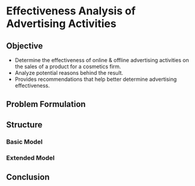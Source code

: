# Effectiveness Analysis of Advertising Activities
## Objective
- Determine the effectiveness of online & offline advertising activities on the sales of a product for a cosmetics firm.
- Analyze potential reasons behind the result.
- Provides recommendations that help better determine advertising effectiveness.
## Problem Formulation

## Structure
### Basic Model
### Extended Model

## Conclusion
